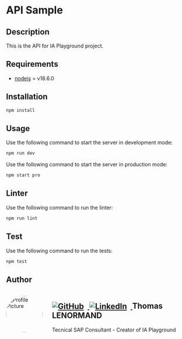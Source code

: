 # API Sample

## Description

This is the API for IA Playground project.


## Requirements

- [nodejs](https://nodejs.org/en/download/) = v18.6.0


## Installation

```bash
npm install
```


## Usage

Use the following command to start the server in development mode:
```bash
npm run dev
```

Use the following command to start the server in production mode:
```bash
npm start pro
```


## Linter

Use the following command to run the linter:
```bash
npm run lint
```


## Test

Use the following command to run the tests:
```bash
npm test
```


## Author

<div style="display: flex; align-items: center;">
    <div style="flex: 1;">
        <img src="https://avatars.githubusercontent.com/u/89537001?s=400&u=7f707b002f1c19de3865afda3fada4f4294bbd1b&v=4" alt="Profile Picture" style="border-radius: 50%; width: 100px; height: 100px;">
    </div>
    <div style="flex: 3; text-align: left;">
        <h2>
            <a href="https://github.com/tlenormand">
                <img src="https://img.icons8.com/fluent/48/000000/github.png" alt="GitHub" style="vertical-align: middle; margin-right: 10px;">
            </a>
            <a href="https://www.linkedin.com/in/tlenormand">
                <img src="https://img.icons8.com/color/48/000000/linkedin.png" alt="LinkedIn" style="vertical-align: middle; margin-right: 10px;">
            </a>
            Thomas LENORMAND
        </h2>
        <p>
            Tecnical SAP Consultant - Creator of IA Playground
        </p>
    </div>
</div>
